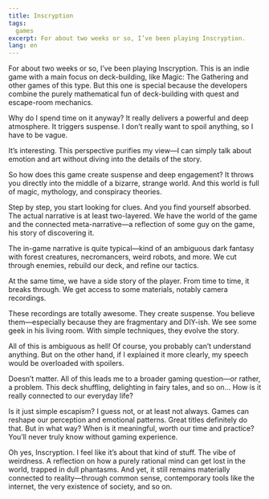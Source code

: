 ```yaml
---
title: Inscryption
tags:
  games
excerpt: For about two weeks or so, I’ve been playing Inscryption.
lang: en
---
```

For about two weeks or so, I’ve been playing Inscryption.
This is an indie game with a main focus on deck-building, like Magic: The Gathering and other games of this type.
But this one is special because the developers combine the purely mathematical fun of deck-building with quest and escape-room mechanics.

Why do I spend time on it anyway? It really delivers a powerful and deep atmosphere. It triggers suspense. I don’t really want to spoil anything, so I have to be vague.

It’s interesting. This perspective purifies my view—I can simply talk about emotion and art without diving into the details of the story.

So how does this game create suspense and deep engagement? It throws you directly into the middle of a bizarre, strange world. And this world is full of magic, mythology, and conspiracy theories.

Step by step, you start looking for clues. And you find yourself absorbed. The actual narrative is at least two-layered. We have the world of the game and the connected meta-narrative—a reflection of some guy on the game, his story of discovering it.

The in-game narrative is quite typical—kind of an ambiguous dark fantasy with forest creatures, necromancers, weird robots, and more. We cut through enemies, rebuild our deck, and refine our tactics.

At the same time, we have a side story of the player. From time to time, it breaks through. We get access to some materials, notably camera recordings.

These recordings are totally awesome. They create suspense. You believe them—especially because they are fragmentary and DIY-ish. We see some geek in his living room. With simple techniques, they evolve the story.

All of this is ambiguous as hell! Of course, you probably can’t understand anything. But on the other hand, if I explained it more clearly, my speech would be overloaded with spoilers.

Doesn’t matter. All of this leads me to a broader gaming question—or rather, a problem. This deck shuffling, delighting in fairy tales, and so on… How is it really connected to our everyday life?

Is it just simple escapism? I guess not, or at least not always. Games can reshape our perception and emotional patterns. Great titles definitely do that. But in what way? When is it meaningful, worth our time and practice? You’ll never truly know without gaming experience.

Oh yes, Inscryption. I feel like it’s about that kind of stuff. The vibe of weirdness. A reflection on how a purely rational mind can get lost in the world, trapped in dull phantasms. And yet, it still remains materially connected to reality—through common sense, contemporary tools like the internet, the very existence of society, and so on.